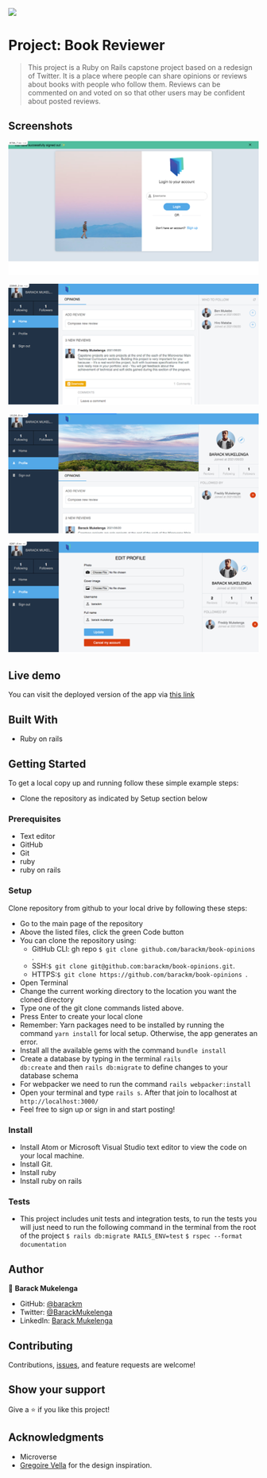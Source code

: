 ![](https://img.shields.io/badge/Microverse-blueviolet)

# Project: Book Reviewer

> This project is a Ruby on Rails capstone project based on a redesign of Twitter. It is a place where people can share opinions or reviews about books with people who follow them. Reviews can be commented on and voted on so that other users may be confident about posted reviews.

## Screenshots

![](./img1.png)

![](./img2.png)

![](./img3.png)

![](./img4.png)

## Live demo

You can visit the deployed version of the app via [this link](https://b-book-reviewer.herokuapp.com/sessions/new)

## Built With

- Ruby on rails

## Getting Started

To get a local copy up and running follow these simple example steps:

- Clone the repository as indicated by Setup section below

### Prerequisites

- Text editor
- GitHub
- Git
- ruby
- ruby on rails

### Setup

Clone repository from github to your local drive by following these steps:

- Go to the main page of the repository
- Above the listed files, click the green Code button
- You can clone the repository using:
  - GitHub CLI: gh repo `$ git clone github.com/barackm/book-opinions `.
  - SSH:`$ git clone git@github.com:barackm/book-opinions.git`.
  - HTTPS:`$ git clone https://github.com/barackm/book-opinions `.
- Open Terminal
- Change the current working directory to the location you want the cloned directory
- Type one of the git clone commands listed above.
- Press Enter to create your local clone
- Remember: Yarn packages need to be installed by running the command <code>yarn install</code> for local setup. Otherwise, the app generates an error.
- Install all the available gems with the command `bundle install`
- Create a database by typing in the terminal <code>rails db:create</code> and then <code>rails db:migrate</code> to define changes to your database schema
- For webpacker we need to run the command `rails webpacker:install`
- Open your terminal and type <code>rails s</code>. After that join to localhost at `http://localhost:3000/`
- Feel free to sign up or sign in and start posting!

### Install

- Install Atom or Microsoft Visual Studio text editor to view the code on your local machine.
- Install Git.
- Install ruby
- Install ruby on rails

### Tests

- This project includes unit tests and integration tests, to run the tests you will just need to run the following command in the terminal from the root of the project
  `$ rails db:migrate RAILS_ENV=test`
  `$ rspec --format documentation`

## Author

👤 **Barack Mukelenga**

- GitHub: [@barackm](https://github.com/barackm)
- Twitter: [@BarackMukelenga](https://twitter.com/BarackMukelenga)
- LinkedIn: [Barack Mukelenga](https://www.linkedin.com/in/baraka-mukelenga/)

## Contributing

Contributions, [issues](https://github.com/barackm/book-opinions/issues), and feature requests are welcome!

## Show your support

Give a ⭐️ if you like this project!

## Acknowledgments

- Microverse
- [Gregoire Vella](https://www.behance.net/gregoirevella) for the design inspiration.
